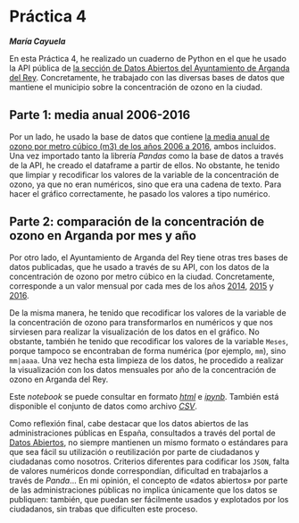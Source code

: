 # Práctica 4
***María Cayuela***

En esta Práctica 4, he realizado un cuaderno de Python en el que he usado la API pública de [la sección de Datos Abiertos del Ayuntamiento de Arganda del Rey](https://datosabiertos.ayto-arganda.es/). Concretamente, he trabajado con las diversas bases de datos que mantiene el municipio sobre la concentración de ozono en la ciudad. 

## Parte 1: media anual 2006-2016
Por un lado, he usado la base de datos que contiene [la media anual de ozono por metro cúbico (m3) de los años 2006 a 2016](https://datosabiertos.ayto-arganda.es/dataset/b7ce7868-f873-402f-951f-ec7e5ce8b854/resource/5c34a69d-b313-4b06-8097-e1dfb81ca3ad/download/convertcsv-108.json), ambos incluidos. Una vez importado tanto la librería *Pandas* como la base de datos a través de la API, he creado el dataframe a partir de ellos. No obstante, he tenido que limpiar y recodificar los valores de la variable de la concentración de ozono, ya que no eran numéricos, sino que era una cadena de texto. Para hacer el gráfico correctamente, he pasado los valores a tipo numérico.

## Parte 2: comparación de la concentración de ozono en Arganda por mes y año
Por otro lado, el Ayuntamiento de Arganda del Rey tiene otras tres bases de datos publicadas, que he usado a través de su API, con los datos de la concentración de ozono por metro cúbico en la ciudad. Concretamente, corresponde a un valor mensual por cada mes de los años [2014](https://datosabiertos.ayto-arganda.es/dataset/1cf5b526-a132-4240-b1eb-63c110284136/resource/844f00c7-f002-46f2-b4b0-e1eb578dd2a6/download/convertcsv-107.json), [2015](https://datosabiertos.ayto-arganda.es/dataset/bd39d02d-10c0-4d6d-a0dc-cff1b77692a6/resource/566164ff-9757-4b50-91d9-d8b83bca7c6f/download/convertcsv-106.json) y [2016](https://datosabiertos.ayto-arganda.es/dataset/1b6a99e0-1588-4e8e-aa93-f81c007ef424/resource/9e7635c0-0e0d-4884-8ce0-6143e11be9a8/download/convertcsv-105.json).

De la misma manera, he tenido que recodificar los valores de la variable de la concentración de ozono para transformarlos en numéricos y que nos sirviesen para realizar la visualización de los datos en el gráfico. No obstante, también he tenido que recodificar los valores de la variable `Meses`, porque tampoco se encontraban de forma numérica (por ejemplo, `mm`), sino `mm|aaaa`. Una vez hecha esta limpieza de los datos, he procedido a realizar la visualización con los datos mensuales por año de la concentración de ozono en Arganda del Rey.

Este *notebook* se puede consultar en formato [*html*](python-api-ozono-arganda-pandas.html) e [*ipynb*](python-api-ozono-arganda-pandas.ipynb). También está disponible el conjunto de datos como archivo [*CSV*](https://github.com/mariacayuela/periodismo-datos/blob/main/practica-4/practica-4.csv).

Como reflexión final, cabe destacar que los datos abiertos de las administraciones públicas en España, consultados a través del portal de [Datos Abiertos](https://datos.gob.es/), no siempre mantienen un mismo formato o estándares para que sea fácil su utilización o reutilización por parte de ciudadanos y ciudadanas como nosotros. Criterios diferentes para codificar los `JSON`, falta de valores numéricos donde correspondían, dificultad en trabajarlos a través de *Panda*... En mi opinión, el concepto de «datos abiertos» por parte de las administraciones públicas no implica únicamente que los datos se publiquen: también, que puedan ser fácilmente usados y explotados por los ciudadanos, sin trabas que dificulten este proceso. 
